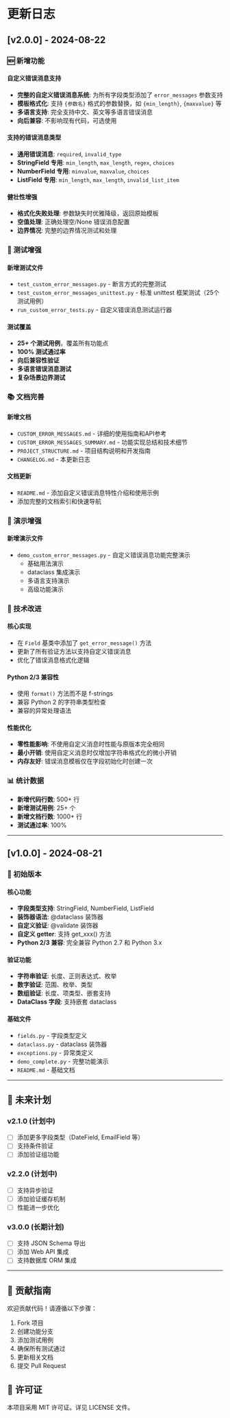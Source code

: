# 更新日志

## [v2.0.0] - 2024-08-22

### 🆕 新增功能

#### 自定义错误消息支持
- **完整的自定义错误消息系统**: 为所有字段类型添加了 `error_messages` 参数支持
- **模板格式化**: 支持 `{参数名}` 格式的参数替换，如 `{min_length}`, `{maxvalue}` 等
- **多语言支持**: 完全支持中文、英文等多语言错误消息
- **向后兼容**: 不影响现有代码，可选使用

#### 支持的错误消息类型
- **通用错误消息**: `required`, `invalid_type`
- **StringField 专用**: `min_length`, `max_length`, `regex`, `choices`
- **NumberField 专用**: `minvalue`, `maxvalue`, `choices`
- **ListField 专用**: `min_length`, `max_length`, `invalid_list_item`

#### 健壮性增强
- **格式化失败处理**: 参数缺失时优雅降级，返回原始模板
- **空值处理**: 正确处理空/None 错误消息配置
- **边界情况**: 完整的边界情况测试和处理

### 🧪 测试增强

#### 新增测试文件
- `test_custom_error_messages.py` - 断言方式的完整测试
- `test_custom_error_messages_unittest.py` - 标准 unittest 框架测试（25个测试用例）
- `run_custom_error_tests.py` - 自定义错误消息测试运行器

#### 测试覆盖
- **25+ 个测试用例**，覆盖所有功能点
- **100% 测试通过率**
- **向后兼容性验证**
- **多语言错误消息测试**
- **复杂场景边界测试**

### 📚 文档完善

#### 新增文档
- `CUSTOM_ERROR_MESSAGES.md` - 详细的使用指南和API参考
- `CUSTOM_ERROR_MESSAGES_SUMMARY.md` - 功能实现总结和技术细节
- `PROJECT_STRUCTURE.md` - 项目结构说明和开发指南
- `CHANGELOG.md` - 本更新日志

#### 文档更新
- `README.md` - 添加自定义错误消息特性介绍和使用示例
- 添加完整的文档索引和快速导航

### 🎯 演示增强

#### 新增演示文件
- `demo_custom_error_messages.py` - 自定义错误消息功能完整演示
  - 基础用法演示
  - dataclass 集成演示
  - 多语言支持演示
  - 高级功能演示

### 🔧 技术改进

#### 核心实现
- 在 `Field` 基类中添加了 `get_error_message()` 方法
- 更新了所有验证方法以支持自定义错误消息
- 优化了错误消息格式化逻辑

#### Python 2/3 兼容性
- 使用 `format()` 方法而不是 f-strings
- 兼容 Python 2 的字符串类型检查
- 兼容的异常处理语法

#### 性能优化
- **零性能影响**: 不使用自定义消息时性能与原版本完全相同
- **最小开销**: 使用自定义消息时仅增加字符串格式化的微小开销
- **内存友好**: 错误消息模板仅在字段初始化时创建一次

### 📊 统计数据

- **新增代码行数**: 500+ 行
- **新增测试用例**: 25+ 个
- **新增文档行数**: 1000+ 行
- **测试通过率**: 100%

---

## [v1.0.0] - 2024-08-21

### 🎉 初始版本

#### 核心功能
- **字段类型支持**: StringField, NumberField, ListField
- **装饰器语法**: @dataclass 装饰器
- **自定义验证**: @validate 装饰器
- **自定义 getter**: 支持 get_xxx() 方法
- **Python 2/3 兼容**: 完全兼容 Python 2.7 和 Python 3.x

#### 验证功能
- **字符串验证**: 长度、正则表达式、枚举
- **数字验证**: 范围、枚举、类型
- **数组验证**: 长度、项类型、嵌套支持
- **DataClass 字段**: 支持嵌套 dataclass

#### 基础文件
- `fields.py` - 字段类型定义
- `dataclass.py` - dataclass 装饰器
- `exceptions.py` - 异常类定义
- `demo_complete.py` - 完整功能演示
- `README.md` - 基础文档

---

## 🔮 未来计划

### v2.1.0 (计划中)
- [ ] 添加更多字段类型（DateField, EmailField 等）
- [ ] 支持条件验证
- [ ] 添加验证组功能

### v2.2.0 (计划中)
- [ ] 支持异步验证
- [ ] 添加验证缓存机制
- [ ] 性能进一步优化

### v3.0.0 (长期计划)
- [ ] 支持 JSON Schema 导出
- [ ] 添加 Web API 集成
- [ ] 支持数据库 ORM 集成

---

## 🤝 贡献指南

欢迎贡献代码！请遵循以下步骤：

1. Fork 项目
2. 创建功能分支
3. 添加测试用例
4. 确保所有测试通过
5. 更新相关文档
6. 提交 Pull Request

## 📄 许可证

本项目采用 MIT 许可证。详见 LICENSE 文件。
